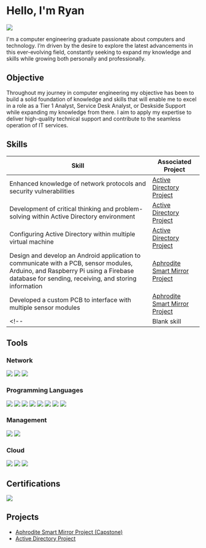 # Hello, I'm Ryan
<a href="https://www.linkedin.com/in/ryan-black-8923b8256/"><img src="https://img.shields.io/badge/-LinkedIn-0072b1?&style=for-the-badge&logo=linkedin&logoColor=white" /> 
<!--<a href="https://ryandblack.github.io/RyanBlack.github.io/"><img src="https://img.shields.io/badge/-GitHub_Pages-181717?&style=for-the-badge&logo=GitHub&logoColor=white" /> -->
</a>


<!--I'm a computer engineering graduate passionate about computers and technology. I am passionate about exploring the latest advancements in this ever-evolving field to expand my knowledge and skills while growing personally and professionally.-->

I'm a computer engineering graduate passionate about computers and technology. I’m driven by the desire to explore the latest advancements in this ever-evolving field, constantly seeking to expand my knowledge and skills while growing both personally and professionally.

<!--I'm a computer engineering graduate passionate about computers and technology. I am driven by a strong desire to explore the latest advancements in this ever-evolving field, continually expanding my knowledge and skills while fostering personal and professional growth.*-->

## Objective

Throughout my journey in computer engineering my objective has been to build a solid foundation of knowledge and skills that will enable me to excel in a role as a Tier 1 Analyst, Service Desk Analyst, or Deskside Support while expanding my knowledge from there. I aim to apply my expertise to deliver high-quality technical support and contribute to the seamless operation of IT services.

## Skills

| Skill                                         | Associated Project         |
|-----------------------------------------------|----------------------------|
| Enhanced knowledge of network protocols and security vulnerabilities|<a href="https://github.com/RyanDBlack/Active-Directory-Project"> Active Directory Project</a>|
| Development of critical thinking and problem-solving within Active Directory environment|<a href="https://github.com/RyanDBlack/Active-Directory-Project">Active Directory Project</a>|
| Configuring Active Directory within multiple virtual machine|<a href="https://github.com/RyanDBlack/Active-Directory-Project">Active Directory Project|
| Design and develop an Android application to communicate with a PCB, sensor modules, Arduino, and  Raspberry Pi using a Firebase database for sending, receiving, and storing information| <a href="https://github.com/DanielMoore4875/Aphrodite"> Aphrodite Smart Mirror Project|
| Developed a custom PCB to interface with multiple sensor modules| <a href="https://github.com/DanielMoore4875/Aphrodite"> Aphrodite Smart Mirror Project|
<!--| Blank skill | <a href="https:google.com"> Project|-->

## Tools

### Network
<div>
    <img src="https://img.shields.io/badge/-Wireshark-1679A7?&style=for-the-badge&logo=Wireshark&logoColor=white" />
    <img src="https://img.shields.io/badge/-PuTTY-000000?&style=for-the-badge&logo=PuTTY&logoColor=white" />
    <img src="https://img.shields.io/badge/-Packet_Tracer-003A6D?&style=for-the-badge&logo=Cisco&logoColor=white" />

</div>

### Programming Languages
<div>
    <img src="https://img.shields.io/badge/-C-A8B9CC?&style=for-the-badge&logo=C&logoColor=white" />
    <img src="https://img.shields.io/badge/-Java-D72A2A?&style=for-the-badge&logo=Java&logoColor=white" />
    <img src="https://img.shields.io/badge/-SQL-003B57?&style=for-the-badge&logo=Microsoft-SQL-Server&logoColor=white" />
    <img src="https://img.shields.io/badge/-Python-306998?&style=for-the-badge&logo=Python&logoColor=FFD43B" />
    <img src="https://img.shields.io/badge/-HTML-E34F26?&style=for-the-badge&logo=HTML5&logoColor=white" />
    <img src="https://img.shields.io/badge/-PHP-777BB4?&style=for-the-badge&logo=PHP&logoColor=white" />
    <img src="https://img.shields.io/badge/-JavaScript-F7DF1E?&style=for-the-badge&logo=JavaScript&logoColor=black" />
    <img src="https://img.shields.io/badge/-CSS-1572B6?&style=for-the-badge&logo=CSS3&logoColor=white" />

</div>

### Management 
<div>
    <img src="https://img.shields.io/badge/-Microsoft_Active_Directory-0078D4?&style=for-the-badge&logo=Microsoft&logoColor=white" />
    <img src="https://img.shields.io/badge/-Jira-0052CC?&style=for-the-badge&logo=Jira&logoColor=white" />
    
</div>

### Cloud
<div>
    <img src="https://img.shields.io/badge/-Amazon_AWS-232F3E?&style=for-the-badge&logo=Amazon-AWS&logoColor=white" />
    <img src="https://img.shields.io/badge/-Google_Firebase-FFCA28?&style=for-the-badge&logo=Firebase&logoColor=white" />
    <img src="https://img.shields.io/badge/-Microsoft_Azure-0078D4?&style=for-the-badge&logo=Microsoft-Azure&logoColor=white" />

</div>

## Certifications
<div>
<img src="https://img.shields.io/badge/-CompTIA_A%2B-0078D4?&style=for-the-badge&logoColor=white" />
</div>

## Projects
- <a href="https://github.com/DanielMoore4875/Aphrodite">Aphrodite Smart Mirror Project (Capstone)</a>
- <a href="https://github.com/RyanDBlack/Active-Directory-Project">Active Directory Project</a>
<!--- Jira Project --->
<!--- SQL Database Project --->


